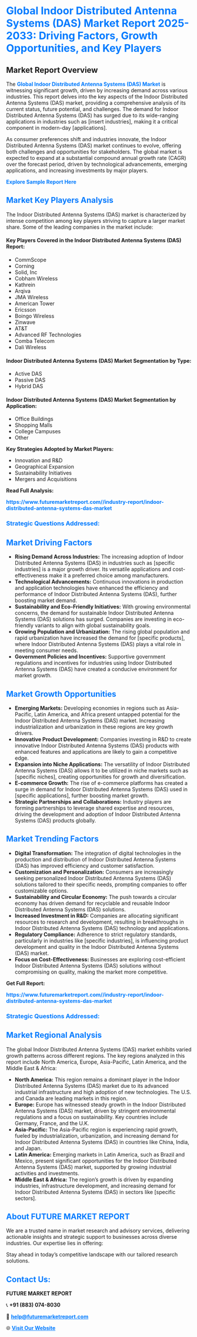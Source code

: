<h1 style="color: #007BFF;">Global Indoor Distributed Antenna Systems (DAS) Market Report 2025-2033: Driving Factors, Growth Opportunities, and Key Players</h1>

<section id="overview">
<h2>Market Report Overview</h2>
<p>The <a href="https://www.futuremarketreport.com//industry-report/indoor-distributed-antenna-systems-das-market" style="color: #007BFF; text-decoration: none;"><strong>Global Indoor Distributed Antenna Systems (DAS) Market</strong></a> is witnessing significant growth, driven by increasing demand across various industries. This report delves into the key aspects of the Indoor Distributed Antenna Systems (DAS) market, providing a comprehensive analysis of its current status, future potential, and challenges. The demand for Indoor Distributed Antenna Systems (DAS) has surged due to its wide-ranging applications in industries such as [insert industries], making it a critical component in modern-day [applications].</p>
<p>As consumer preferences shift and industries innovate, the Indoor Distributed Antenna Systems (DAS) market continues to evolve, offering both challenges and opportunities for stakeholders. The global market is expected to expand at a substantial compound annual growth rate (CAGR) over the forecast period, driven by technological advancements, emerging applications, and increasing investments by major players.</p>
</section>

<section id="overview">
<p><a href="https://www.futuremarketreport.com//request-sample/reportId=51698" style="color: #007BFF; text-decoration: none;"><strong>Explore Sample Report Here</strong></a></p>
</section>

<section id="key-players">
<h2 style="color: #007BFF;">Market Key Players Analysis</h2>
<p>The Indoor Distributed Antenna Systems (DAS) market is characterized by intense competition among key players striving to capture a larger market share. Some of the leading companies in the market include:</p>
<h4>Key Players Covered in the Indoor Distributed Antenna Systems (DAS) Report:</h4>
<ul><li>CommScope</li><li>Corning</li><li>Solid, Inc</li><li>Cobham Wireless</li><li>Kathrein</li><li>Arqiva</li><li>JMA Wireless</li><li>American Tower</li><li>Ericsson</li><li>Boingo Wireless</li><li>Zinwave</li><li>AT&amp;T</li><li>Advanced RF Technologies</li><li>Comba Telecom</li><li>Dali Wireless</li></ul>
<h4>Indoor Distributed Antenna Systems (DAS) Market Segmentation by Type:</h4>
<ul><li>Active DAS</li><li>Passive DAS</li><li>Hybrid DAS</li></ul>

<h4>Indoor Distributed Antenna Systems (DAS) Market Segmentation by Application:</h4>
<ul><li>Office Buildings</li><li>Shopping Malls</li><li>College Campuses</li><li>Other</li></ul>
<p><strong>Key Strategies Adopted by Market Players:</strong></p>
<ul>
<li>Innovation and R&D</li>
<li>Geographical Expansion</li>
<li>Sustainability Initiatives</li>
<li>Mergers and Acquisitions</li>
</ul>
</section>

<section>
<p><strong>Read Full Analysis: </strong></p><a href="https://www.futuremarketreport.com//industry-report/indoor-distributed-antenna-systems-das-market" style="color: #007BFF; text-decoration: none;"><strong>https://www.futuremarketreport.com//industry-report/indoor-distributed-antenna-systems-das-market</strong></a>
<h3 style="color: #007BFF;">Strategic Questions Addressed:</h3>
</section>

<section id="driving-factors">
<h2 style="color: #007BFF;">Market Driving Factors</h2>
<ul>
<li><strong>Rising Demand Across Industries:</strong> The increasing adoption of Indoor Distributed Antenna Systems (DAS) in industries such as [specific industries] is a major growth driver. Its versatile applications and cost-effectiveness make it a preferred choice among manufacturers.</li>
<li><strong>Technological Advancements:</strong> Continuous innovations in production and application technologies have enhanced the efficiency and performance of Indoor Distributed Antenna Systems (DAS), further boosting market demand.</li>
<li><strong>Sustainability and Eco-Friendly Initiatives:</strong> With growing environmental concerns, the demand for sustainable Indoor Distributed Antenna Systems (DAS) solutions has surged. Companies are investing in eco-friendly variants to align with global sustainability goals.</li>
<li><strong>Growing Population and Urbanization:</strong> The rising global population and rapid urbanization have increased the demand for [specific products], where Indoor Distributed Antenna Systems (DAS) plays a vital role in meeting consumer needs.</li>
<li><strong>Government Policies and Incentives:</strong> Supportive government regulations and incentives for industries using Indoor Distributed Antenna Systems (DAS) have created a conducive environment for market growth.</li>
</ul>
</section>

<section id="growth-opportunities">
<h2 style="color: #007BFF;">Market Growth Opportunities</h2>
<ul>
<li><strong>Emerging Markets:</strong> Developing economies in regions such as Asia-Pacific, Latin America, and Africa present untapped potential for the Indoor Distributed Antenna Systems (DAS) market. Increasing industrialization and urbanization in these regions are key growth drivers.</li>
<li><strong>Innovative Product Development:</strong> Companies investing in R&D to create innovative Indoor Distributed Antenna Systems (DAS) products with enhanced features and applications are likely to gain a competitive edge.</li>
<li><strong>Expansion into Niche Applications:</strong> The versatility of Indoor Distributed Antenna Systems (DAS) allows it to be utilized in niche markets such as [specific niches], creating opportunities for growth and diversification.</li>
<li><strong>E-commerce Growth:</strong> The rise of e-commerce platforms has created a surge in demand for Indoor Distributed Antenna Systems (DAS) used in [specific applications], further boosting market growth.</li>
<li><strong>Strategic Partnerships and Collaborations:</strong> Industry players are forming partnerships to leverage shared expertise and resources, driving the development and adoption of Indoor Distributed Antenna Systems (DAS) products globally.</li>
</ul>
</section>

<section id="trending-factors">
<h2 style="color: #007BFF;">Market Trending Factors</h2>
<ul>
<li><strong>Digital Transformation:</strong> The integration of digital technologies in the production and distribution of Indoor Distributed Antenna Systems (DAS) has improved efficiency and customer satisfaction.</li>
<li><strong>Customization and Personalization:</strong> Consumers are increasingly seeking personalized Indoor Distributed Antenna Systems (DAS) solutions tailored to their specific needs, prompting companies to offer customizable options.</li>
<li><strong>Sustainability and Circular Economy:</strong> The push towards a circular economy has driven demand for recyclable and reusable Indoor Distributed Antenna Systems (DAS) solutions.</li>
<li><strong>Increased Investment in R&D:</strong> Companies are allocating significant resources to research and development, resulting in breakthroughs in Indoor Distributed Antenna Systems (DAS) technology and applications.</li>
<li><strong>Regulatory Compliance:</strong> Adherence to strict regulatory standards, particularly in industries like [specific industries], is influencing product development and quality in the Indoor Distributed Antenna Systems (DAS) market.</li>
<li><strong>Focus on Cost-Effectiveness:</strong> Businesses are exploring cost-efficient Indoor Distributed Antenna Systems (DAS) solutions without compromising on quality, making the market more competitive.</li>
</ul>
</section>

<section>
<p><strong>Get Full Report: </strong></p><a href="https://www.futuremarketreport.com//industry-report/indoor-distributed-antenna-systems-das-market" style="color: #007BFF; text-decoration: none;"><strong>https://www.futuremarketreport.com//industry-report/indoor-distributed-antenna-systems-das-market</strong></a>
<h3 style="color: #007BFF;">Strategic Questions Addressed:</h3>
</section>


<section id="regional-analysis">
<h2 style="color: #007BFF;">Market Regional Analysis</h2>
<p>The global Indoor Distributed Antenna Systems (DAS) market exhibits varied growth patterns across different regions. The key regions analyzed in this report include North America, Europe, Asia-Pacific, Latin America, and the Middle East & Africa:</p>
<ul>
<li><strong>North America:</strong> This region remains a dominant player in the Indoor Distributed Antenna Systems (DAS) market due to its advanced industrial infrastructure and high adoption of new technologies. The U.S. and Canada are leading markets in this region.</li>
<li><strong>Europe:</strong> Europe has witnessed steady growth in the Indoor Distributed Antenna Systems (DAS) market, driven by stringent environmental regulations and a focus on sustainability. Key countries include Germany, France, and the U.K.</li>
<li><strong>Asia-Pacific:</strong> The Asia-Pacific region is experiencing rapid growth, fueled by industrialization, urbanization, and increasing demand for Indoor Distributed Antenna Systems (DAS) in countries like China, India, and Japan.</li>
<li><strong>Latin America:</strong> Emerging markets in Latin America, such as Brazil and Mexico, present significant opportunities for the Indoor Distributed Antenna Systems (DAS) market, supported by growing industrial activities and investments.</li>
<li><strong>Middle East & Africa:</strong> The region’s growth is driven by expanding industries, infrastructure development, and increasing demand for Indoor Distributed Antenna Systems (DAS) in sectors like [specific sectors].</li>
</ul>
</section>

<footer>
<h2 style="color: #007BFF;">About FUTURE MARKET REPORT</h2>
<p>We are a trusted name in market research and advisory services, delivering actionable insights and strategic support to businesses across diverse industries. Our expertise lies in offering:</p>

<p>Stay ahead in today’s competitive landscape with our tailored research solutions.</p>

<h2 style="color: #007BFF;">Contact Us:</h2>
<p><strong>FUTURE MARKET REPORT</strong></p>
<p>📞 <strong>+91 (883) 074-8030</strong></p>
<p>📧 <strong><a href="mailto:help@futuremarketreport.com" style="color: #007BFF;">help@futuremarketreport.com</a></strong></p>
<p>🌐 <strong><a href="https://www.futuremarketreport.com/" style="color: #007BFF;">Visit Our Website</a></strong></p>
</footer>